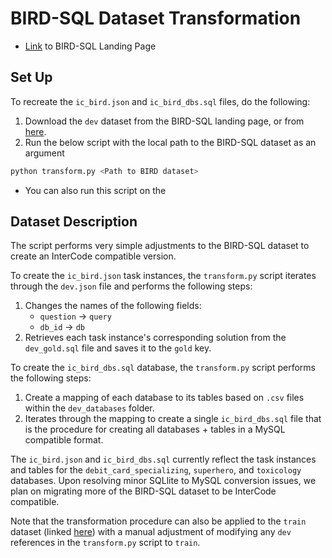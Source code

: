 # BIRD-SQL Dataset Transformation
* [Link](https://bird-bench.github.io/) to BIRD-SQL Landing Page

## Set Up
To recreate the `ic_bird.json` and `ic_bird_dbs.sql` files, do the following:
1. Download the `dev` dataset from the BIRD-SQL landing page, or from [here](https://bird-bench.oss-cn-beijing.aliyuncs.com/dev.zip).
2. Run the below script with the local path to the BIRD-SQL dataset as an argument
```sh
python transform.py <Path to BIRD dataset>
```
* You can also run this script on the 

## Dataset Description
The script performs very simple adjustments to the BIRD-SQL dataset to create an InterCode compatible version.

To create the `ic_bird.json` task instances, the `transform.py` script iterates through the `dev.json` file and performs the following steps:
1. Changes the names of the following fields:
    * `question` &#8594; `query`
    * `db_id` &#8594; `db`
2. Retrieves each task instance's corresponding solution from the `dev_gold.sql` file and saves it to the `gold` key.

To create the `ic_bird_dbs.sql` database, the `transform.py` script performs the following steps:
1. Create a mapping of each database to its tables based on `.csv` files within the `dev_databases` folder.
2. Iterates through the mapping to create a single `ic_bird_dbs.sql` file that is the procedure for creating all databases + tables in a MySQL compatible format.

The `ic_bird.json` and `ic_bird_dbs.sql` currently reflect the task instances and tables for the `debit_card_specializing`, `superhero`, and `toxicology` databases. Upon resolving minor SQLlite to MySQL conversion issues, we plan on migrating more of the BIRD-SQL dataset to be InterCode compatible.

Note that the transformation procedure can also be applied to the `train` dataset (linked [here](https://bird-bench.oss-cn-beijing.aliyuncs.com/train.zip)) with a manual adjustment of modifying any `dev` references in the `transform.py` script to `train`.